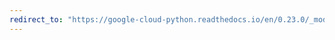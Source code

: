 ```yaml
---
redirect_to: "https://google-cloud-python.readthedocs.io/en/0.23.0/_modules/google/cloud/vision/face.html"
---
```


